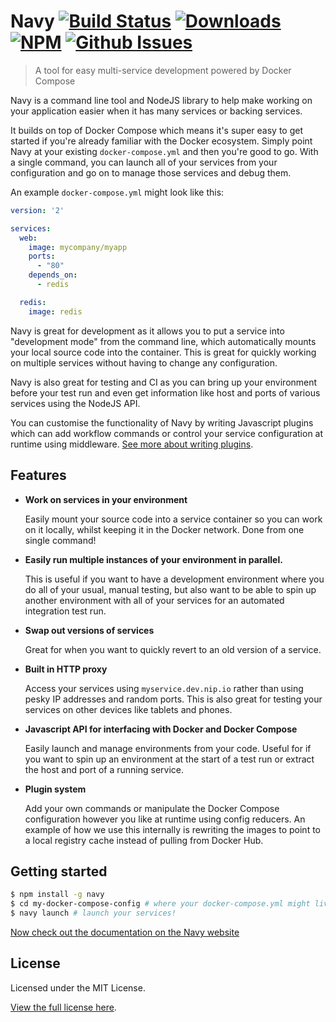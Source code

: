 Navy [![Build Status](https://img.shields.io/travis/moneyhub/navy/master.svg?style=flat)](https://travis-ci.org/moneyhub/navy) [![Downloads](https://img.shields.io/npm/dm/navy.svg)](https://npmjs.com/package/navy) [![NPM](https://img.shields.io/npm/v/navy.svg)](https://npmjs.com/package/navy) [![Github Issues](https://img.shields.io/github/license/moneyhub/navy.svg)](https://github.com/moneyhub/navy)
==================

> A tool for easy multi-service development powered by Docker Compose

Navy is a command line tool and NodeJS library to help make working on your application easier when it has many services or backing services.

It builds on top of Docker Compose which means it's super easy to get started if you're already familiar with the Docker ecosystem. Simply point Navy at your existing `docker-compose.yml` and then you're good to go. With a single command, you can launch all of your services from your configuration and go on to manage those services and debug them.

An example `docker-compose.yml` might look like this:

```yaml
version: '2'

services:
  web:
    image: mycompany/myapp
    ports:
      - "80"
    depends_on:
      - redis

  redis:
    image: redis
```

Navy is great for development as it allows you to put a service into "development mode" from the command line, which automatically mounts your local source code into the container. This is great for quickly working on multiple services without having to change any configuration.

Navy is also great for testing and CI as you can bring up your environment before your test run and even get information like host and ports of various services using the NodeJS API.

You can customise the functionality of Navy by writing Javascript plugins which can add workflow commands or control your service configuration at runtime using middleware. [See more about writing plugins](docs/writing-plugins.md).


## Features

- **Work on services in your environment**

  Easily mount your source code into a service container so you can work on it locally, whilst keeping it in the Docker network.
  Done from one single command!

- **Easily run multiple instances of your environment in parallel.**

  This is useful if you want to have a development environment where you do all of your usual, manual testing,
  but also want to be able to spin up another environment with all of your services for an automated integration test run.

- **Swap out versions of services**

  Great for when you want to quickly revert to an old version of a service.

- **Built in HTTP proxy**

  Access your services using `myservice.dev.nip.io` rather than using pesky IP addresses and random ports.
  This is also great for testing your services on other devices like tablets and phones.

- **Javascript API for interfacing with Docker and Docker Compose**

  Easily launch and manage environments from your code. Useful for if you want to spin up an environment at the start of a test run or extract the host and port of a running service.

- **Plugin system**

  Add your own commands or manipulate the Docker Compose configuration however you like at runtime using config reducers.
  An example of how we use this internally is rewriting the images to point to a local registry cache instead of pulling from Docker Hub.


## Getting started

```sh
$ npm install -g navy
$ cd my-docker-compose-config # where your docker-compose.yml might live
$ navy launch # launch your services!
```

[Now check out the documentation on the Navy website](https://moneyhub.github.io/navy/)

## License

Licensed under the MIT License.

[View the full license here](https://raw.githubusercontent.com/moneyhub/navy/master/LICENSE).
